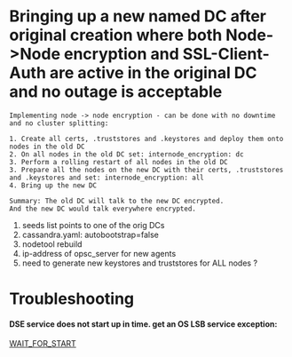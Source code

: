 
# Bringing up a new named DC after original creation where both Node->Node encryption and SSL-Client-Auth are active in the original DC and no outage is acceptable

```
Implementing node -> node encryption - can be done with no downtime and no cluster splitting:

1. Create all certs, .truststores and .keystores and deploy them onto nodes in the old DC
2. On all nodes in the old DC set: internode_encryption: dc
3. Perform a rolling restart of all nodes in the old DC
3. Prepare all the nodes on the new DC with their certs, .truststores and .keystores and set: internode_encryption: all
4. Bring up the new DC

Summary: The old DC will talk to the new DC encrypted. 
And the new DC would talk everywhere encrypted.
```

1. seeds list points to one of the orig DCs
2. cassandra.yaml: autobootstrap=false
3. nodetool rebuild
4. ip-address of opsc_server for new agents
5. need to generate new keystores and truststores for ALL nodes ?

# Troubleshooting

#### DSE service does not start up in time. get an OS LSB service exception:

[WAIT_FOR_START](https://docs.datastax.com/en/dse-trblshoot/doc/troubleshooting/dseTimesOut.html)


